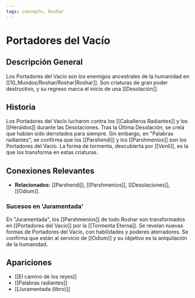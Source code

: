 ```yaml
---
tags: concepto, Roshar
---
```


# Portadores del Vacío

## Descripción General
Los Portadores del Vacío son los enemigos ancestrales de la humanidad en [[10_Mundos/Roshar/Roshar|Roshar]]. Son criaturas de gran poder destructivo, y su regreso marca el inicio de una [[Desolación]].

## Historia
Los Portadores del Vacío lucharon contra los [[Caballeros Radiantes]] y los [[Heraldos]] durante las Desolaciones. Tras la Última Desolación, se creía que habían sido derrotados para siempre. Sin embargo, en "Palabras radiantes", se confirma que los [[Parshendi]] y los [[Parshmenios]] son los Portadores del Vacío. La forma de tormenta, descubierta por [[Venli]], es la que los transforma en estas criaturas.

## Conexiones Relevantes
* **Relacionados:** [[Parshendi]], [[Parshmenios]], [[Desolaciones]], [[Odium]].

### Sucesos en 'Juramentada'
En "Juramentada", los [[Parshmenios]] de todo Roshar son transformados en [[Portadores del Vacío]] por la [[Tormenta Eterna]]. Se revelan nuevas formas de Portadores del Vacío, con habilidades y poderes aterradores. Se confirma que están al servicio de [[Odium]] y su objetivo es la aniquilación de la humanidad.

## Apariciones
* [[El camino de los reyes]]
* [[Palabras radiantes]]
* [[Juramentada (libro)]]